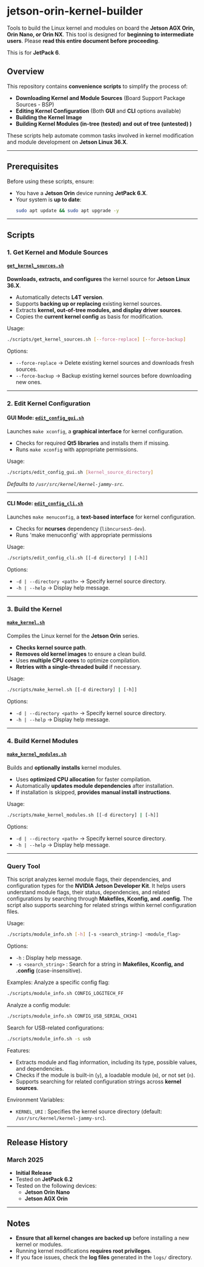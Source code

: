 # jetson-orin-kernel-builder
Tools to build the Linux kernel and modules on board the **Jetson AGX Orin, Orin Nano, or Orin NX**. This tool is designed for **beginning to intermediate users**. Please **read this entire document before proceeding**.

This is for **JetPack 6**.

## Overview
This repository contains **convenience scripts** to simplify the process of:
- **Downloading Kernel and Module Sources** (Board Support Package Sources - BSP)
- **Editing Kernel Configuration** (Both **GUI** and **CLI** options available)
- **Building the Kernel Image**
- **Building Kernel Modules (in-tree (tested) and out of tree (untested) )**

These scripts help automate common tasks involved in kernel modification and module development on **Jetson Linux 36.X**.

---

## Prerequisites
Before using these scripts, ensure:
- You have a **Jetson Orin** device running **JetPack 6.X**.
- Your system is **up to date**:
  ```bash
  sudo apt update && sudo apt upgrade -y
  ```

---

## Scripts

### **1. Get Kernel and Module Sources**
#### [`get_kernel_sources.sh`](scripts/get_kernel_sources.sh)
**Downloads, extracts, and configures** the kernel source for **Jetson Linux 36.X**.
- Automatically detects **L4T version**.
- Supports **backing up or replacing** existing kernel sources.
- Extracts **kernel, out-of-tree modules, and display driver sources**.
- Copies the **current kernel config** as basis for modification.

Usage:
```bash
./scripts/get_kernel_sources.sh [--force-replace] [--force-backup]
```
Options:
- `--force-replace` → Delete existing kernel sources and downloads fresh sources.
- `--force-backup` → Backup existing kernel sources before downloading new ones.

---

### **2. Edit Kernel Configuration**
#### GUI Mode: [`edit_config_gui.sh`](scripts/edit_config_gui.sh)
Launches `make xconfig`, a **graphical interface** for kernel configuration.
- Checks for required **Qt5 libraries** and installs them if missing.
- Runs `make xconfig` with appropriate permissions.

Usage:
```bash
./scripts/edit_config_gui.sh [kernel_source_directory]
```
_Defaults to `/usr/src/kernel/kernel-jammy-src`._

---

#### CLI Mode: [`edit_config_cli.sh`](scripts/edit_config_cli.sh)
Launches `make menuconfig`, a **text-based interface** for kernel configuration.
- Checks for **ncurses** dependency (`libncurses5-dev`).
- Runs 'make menuconfig' with appropriate permissions

Usage:
```bash
./scripts/edit_config_cli.sh [[-d directory] | [-h]]
```
Options:
- `-d | --directory <path>` → Specify kernel source directory.
- `-h | --help` → Display help message.

---

### **3. Build the Kernel**
#### [`make_kernel.sh`](scripts/make_kernel.sh)
Compiles the Linux kernel for the **Jetson Orin** series.
- **Checks kernel source path**.
- **Removes old kernel images** to ensure a clean build.
- Uses **multiple CPU cores** to optimize compilation.
- **Retries with a single-threaded build** if necessary.

Usage:
```bash
./scripts/make_kernel.sh [[-d directory] | [-h]]
```
Options:
- `-d | --directory <path>` → Specify kernel source directory.
- `-h | --help` → Display help message.

---

### **4. Build Kernel Modules**
#### [`make_kernel_modules.sh`](scripts/make_kernel_modules.sh)
Builds and **optionally installs** kernel modules.
- Uses **optimized CPU allocation** for faster compilation.
- Automatically **updates module dependencies** after installation.
- If installation is skipped, **provides manual install instructions**.

Usage:
```bash
./scripts/make_kernel_modules.sh [[-d directory] | [-h]]
```
Options:
- `-d | --directory <path>` → Specify kernel source directory.
- `-h | --help` → Display help message.

---

### Query Tool
This script analyzes kernel module flags, their dependencies, and configuration types for the **NVIDIA Jetson Developer Kit**. It helps users understand module flags, their status, dependencies, and related configurations by searching through **Makefiles, Kconfig, and .config**. The script also supports searching for related strings within kernel configuration files.

Usage:
```bash
./scripts/module_info.sh [-h] [-s <search_string>] <module_flag>
```

Options:
- `-h` : Display help message.
- `-s <search_string>` : Search for a string in **Makefiles, Kconfig, and .config** (case-insensitive).

Examples:
Analyze a specific config flag:
```bash
./scripts/module_info.sh CONFIG_LOGITECH_FF
```

Analyze a config module:
```bash
./scripts/module_info.sh CONFIG_USB_SERIAL_CH341
```

Search for USB-related configurations:
```bash
./scripts/module_info.sh -s usb
```

Features:
- Extracts module and flag information, including its type, possible values, and dependencies.
- Checks if the module is built-in (`y`), a loadable module (`m`), or not set (`n`).
- Supports searching for related configuration strings across **kernel sources**.

Environment Variables:
- `KERNEL_URI` : Specifies the kernel source directory (default: `/usr/src/kernel/kernel-jammy-src`).

---

## Release History

### **March 2025**
- **Initial Release**
- Tested on **JetPack 6.2**
- Tested on the following devices:
  - **Jetson Orin Nano**
  - **Jetson AGX Orin**

---

## Notes
- **Ensure that all kernel changes are backed up** before installing a new kernel or modules.
- Running kernel modifications **requires root privileges**.
- If you face issues, check the **log files** generated in the `logs/` directory.


